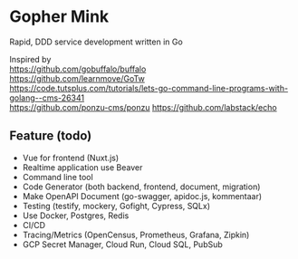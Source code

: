 # Gopher Mink
Rapid, DDD service development written in Go

Inspired by  
https://github.com/gobuffalo/buffalo  
https://github.com/learnmove/GoTw
https://code.tutsplus.com/tutorials/lets-go-command-line-programs-with-golang--cms-26341  
https://github.com/ponzu-cms/ponzu
https://github.com/labstack/echo

## Feature (todo)
- Vue for frontend (Nuxt.js)
- Realtime application use Beaver
- Command line tool
- Code Generator (both backend, frontend, document, migration)
- Make OpenAPI Document (go-swagger, apidoc.js, kommentaar)
- Testing (testify, mockery, Gofight, Cypress, SQLx)
- Use Docker, Postgres, Redis
- CI/CD
- Tracing/Metrics (OpenCensus, Prometheus, Grafana, Zipkin)
- GCP Secret Manager, Cloud Run, Cloud SQL, PubSub
